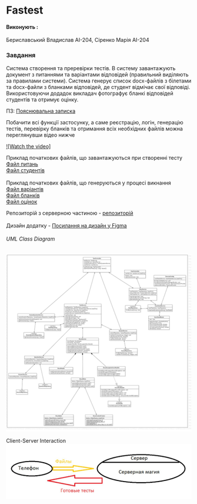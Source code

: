 # Fastest

#### Виконують :
Бериславський Владислав АІ-204, Сіренко Марія АІ-204
### Завдання
Система створення та преревірки тестів. В систему завантажують документ з питаннями та варіантами відповідей (правильний виділяють за правилами системи).
Система генерує список docx-файлів з білетами та docx-файли з бланками відповідей, де студент відмічає свої відповіді. 
Використовуючи додадок викладач фотографує бланкі відповідей студентів та отримує оцінку.

ПЗ: [Пояснювальна записка](https://github.com/mariiasirenko2/Fastest/blob/master/docs/%D0%9F%D0%97%20%D0%9E%D0%9E%D0%9F.pdf)

Побачити всі функції застосунку, а саме реєстрацію, логін, генерацію тестів, перевірку бланків та отримання всіх необхідних файлів можна переглянувши відео нижче

[![Watch the video]](https://user-images.githubusercontent.com/79446249/174391386-5b500d42-d4ea-403e-ae12-d151fd410616.mp4)

Приклад початкових файлів, що завантажуються при створенні тесту
<br>
[Файл питань](https://github.com/mariiasirenko2/Fastest/blob/master/docs/test.docx?raw=true "Title")
<br>
[Файл студентів](https://github.com/mariiasirenko2/Fastest/blob/master/docs/students.docx?raw=true "Title")
<br><br>
Приклад початкових файлів, що генеруються у процесі викнання 
<br>
[Файл варіантів](https://github.com/mariiasirenko2/Fastest/blob/master/docs/Questions.docx?raw=true "Title")
<br>
[Файл бланків](https://github.com/mariiasirenko2/Fastest/blob/master/docs/Blanks.docx?raw=true "Title")
<br>
[Файл оцінок](https://github.com/mariiasirenko2/Fastest/blob/master/docs/Marks.docx?raw=true "Title")


Репозиторій з серверною частиною - [репозиторій](https://github.com/mariiasirenko2/FastestServer.git)
<br><br>
Дизайн додатку - [Посилання на дизайн у Figma](https://www.figma.com/file/qmm2YXCDbmeLv3oH59SU7Q/Untitled?node-id=0%3A1) <br>

<h6> UML Class Diagram </h6>

 ![Диаграма - Class](https://github.com/mariiasirenko2/Fastest/blob/master/img/UMLClassDiagram.png)

 Client-Server Interaction
 ![Диаграма - Client-Server Interaction](https://github.com/mariiasirenko2/Fastest/blob/master/img/client_server_interaction.jpg)

